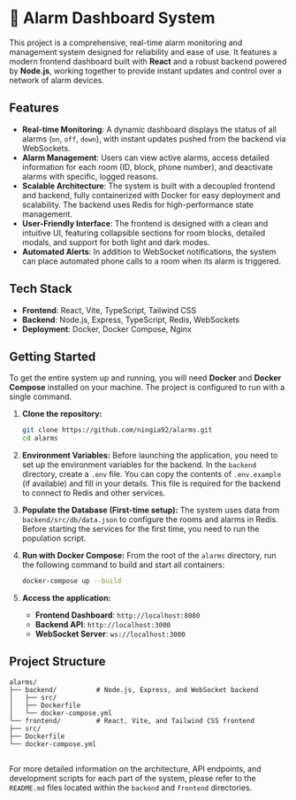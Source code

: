 # 🚨 Alarm Dashboard System

This project is a comprehensive, real-time alarm monitoring and management system designed for reliability and ease of use. It features a modern frontend dashboard built with **React** and a robust backend powered by **Node.js**, working together to provide instant updates and control over a network of alarm devices.

## Features

-   **Real-time Monitoring**: A dynamic dashboard displays the status of all alarms (`on`, `off`, `down`), with instant updates pushed from the backend via WebSockets.
-   **Alarm Management**: Users can view active alarms, access detailed information for each room (ID, block, phone number), and deactivate alarms with specific, logged reasons.
-   **Scalable Architecture**: The system is built with a decoupled frontend and backend, fully containerized with Docker for easy deployment and scalability. The backend uses Redis for high-performance state management.
-   **User-Friendly Interface**: The frontend is designed with a clean and intuitive UI, featuring collapsible sections for room blocks, detailed modals, and support for both light and dark modes.
-   **Automated Alerts**: In addition to WebSocket notifications, the system can place automated phone calls to a room when its alarm is triggered.

## Tech Stack

-   **Frontend**: React, Vite, TypeScript, Tailwind CSS
-   **Backend**: Node.js, Express, TypeScript, Redis, WebSockets
-   **Deployment**: Docker, Docker Compose, Nginx

## Getting Started

To get the entire system up and running, you will need **Docker** and **Docker Compose** installed on your machine. The project is configured to run with a single command.

1.  **Clone the repository:**
    ```bash
    git clone https://github.com/ningia92/alarms.git
    cd alarms
    ```

2.  **Environment Variables:**
    Before launching the application, you need to set up the environment variables for the backend. In the `backend` directory, create a `.env` file. You can copy the contents of `.env.example` (if available) and fill in your details. This file is required for the backend to connect to Redis and other services.

3.  **Populate the Database (First-time setup):**
    The system uses data from `backend/src/db/data.json` to configure the rooms and alarms in Redis. Before starting the services for the first time, you need to run the population script.

4.  **Run with Docker Compose:**
    From the root of the `alarms` directory, run the following command to build and start all containers:
    ```bash
    docker-compose up --build
    ```

5.  **Access the application:**
    -   **Frontend Dashboard**: `http://localhost:8080`
    -   **Backend API**: `http://localhost:3000`
    -   **WebSocket Server**: `ws://localhost:3000`

## Project Structure

```
alarms/
├── backend/          # Node.js, Express, and WebSocket backend
│   ├── src/
│   ├── Dockerfile
│   └── docker-compose.yml
└── frontend/         # React, Vite, and Tailwind CSS frontend
├── src/
├── Dockerfile
└── docker-compose.yml
```
##

For more detailed information on the architecture, API endpoints, and development scripts for each part of the system, please refer to the `README.md` files located within the `backend` and `frontend` directories.